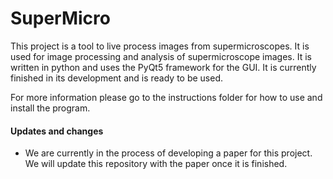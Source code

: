 # SuperMicro

This project is a tool to live process images from supermicroscopes. It is used for image processing and analysis of supermicroscope images. It is written in python and uses the PyQt5 framework for the GUI. It is currently finished in its development and is ready to be used.



For more information please go to the instructions folder for how to use and install the program.

#### Updates and changes ####

- We are currently in the process of developing a paper for this project. We will update this repository with the paper once it is finished.